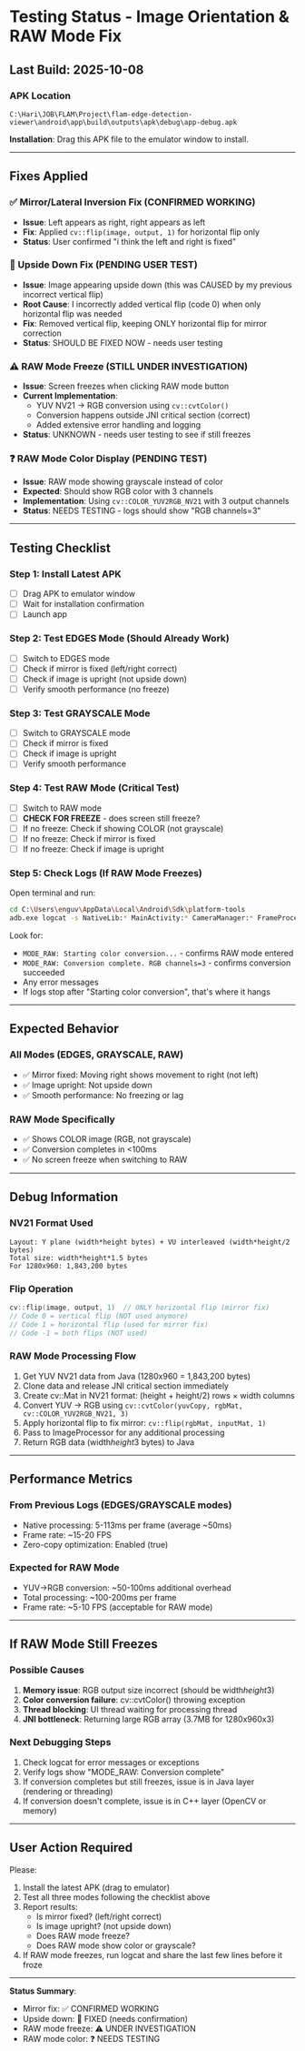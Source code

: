 # Testing Status - Image Orientation & RAW Mode Fix

## Last Build: 2025-10-08

### APK Location
```
C:\Hari\JOB\FLAM\Project\flam-edge-detection-viewer\android\app\build\outputs\apk\debug\app-debug.apk
```

**Installation**: Drag this APK file to the emulator window to install.

---

## Fixes Applied

### ✅ Mirror/Lateral Inversion Fix (CONFIRMED WORKING)
- **Issue**: Left appears as right, right appears as left
- **Fix**: Applied `cv::flip(image, output, 1)` for horizontal flip only
- **Status**: User confirmed "i think the left and right is fixed"

### 🔧 Upside Down Fix (PENDING USER TEST)
- **Issue**: Image appearing upside down (this was CAUSED by my previous incorrect vertical flip)
- **Root Cause**: I incorrectly added vertical flip (code 0) when only horizontal flip was needed
- **Fix**: Removed vertical flip, keeping ONLY horizontal flip for mirror correction
- **Status**: SHOULD BE FIXED NOW - needs user testing

### ⚠️ RAW Mode Freeze (STILL UNDER INVESTIGATION)
- **Issue**: Screen freezes when clicking RAW mode button
- **Current Implementation**:
  - YUV NV21 → RGB conversion using `cv::cvtColor()`
  - Conversion happens outside JNI critical section (correct)
  - Added extensive error handling and logging
- **Status**: UNKNOWN - needs user testing to see if still freezes

### ❓ RAW Mode Color Display (PENDING TEST)
- **Issue**: RAW mode showing grayscale instead of color
- **Expected**: Should show RGB color with 3 channels
- **Implementation**: Using `cv::COLOR_YUV2RGB_NV21` with 3 output channels
- **Status**: NEEDS TESTING - logs should show "RGB channels=3"

---

## Testing Checklist

### Step 1: Install Latest APK
- [ ] Drag APK to emulator window
- [ ] Wait for installation confirmation
- [ ] Launch app

### Step 2: Test EDGES Mode (Should Already Work)
- [ ] Switch to EDGES mode
- [ ] Check if mirror is fixed (left/right correct)
- [ ] Check if image is upright (not upside down)
- [ ] Verify smooth performance (no freeze)

### Step 3: Test GRAYSCALE Mode
- [ ] Switch to GRAYSCALE mode
- [ ] Check if mirror is fixed
- [ ] Check if image is upright
- [ ] Verify smooth performance

### Step 4: Test RAW Mode (Critical Test)
- [ ] Switch to RAW mode
- [ ] **CHECK FOR FREEZE** - does screen still freeze?
- [ ] If no freeze: Check if showing COLOR (not grayscale)
- [ ] If no freeze: Check if mirror is fixed
- [ ] If no freeze: Check if image is upright

### Step 5: Check Logs (If RAW Mode Freezes)
Open terminal and run:
```bash
cd C:\Users\enguv\AppData\Local\Android\Sdk\platform-tools
adb.exe logcat -s NativeLib:* MainActivity:* CameraManager:* FrameProcessor:*
```

Look for:
- `MODE_RAW: Starting color conversion...` - confirms RAW mode entered
- `MODE_RAW: Conversion complete. RGB channels=3` - confirms conversion succeeded
- Any error messages
- If logs stop after "Starting color conversion", that's where it hangs

---

## Expected Behavior

### All Modes (EDGES, GRAYSCALE, RAW)
- ✅ Mirror fixed: Moving right shows movement to right (not left)
- ✅ Image upright: Not upside down
- ✅ Smooth performance: No freezing or lag

### RAW Mode Specifically
- ✅ Shows COLOR image (RGB, not grayscale)
- ✅ Conversion completes in <100ms
- ✅ No screen freeze when switching to RAW

---

## Debug Information

### NV21 Format Used
```
Layout: Y plane (width*height bytes) + VU interleaved (width*height/2 bytes)
Total size: width*height*1.5 bytes
For 1280x960: 1,843,200 bytes
```

### Flip Operation
```cpp
cv::flip(image, output, 1)  // ONLY horizontal flip (mirror fix)
// Code 0 = vertical flip (NOT used anymore)
// Code 1 = horizontal flip (used for mirror fix)
// Code -1 = both flips (NOT used)
```

### RAW Mode Processing Flow
1. Get YUV NV21 data from Java (1280x960 = 1,843,200 bytes)
2. Clone data and release JNI critical section immediately
3. Create cv::Mat in NV21 format: (height + height/2) rows × width columns
4. Convert YUV → RGB using `cv::cvtColor(yuvCopy, rgbMat, cv::COLOR_YUV2RGB_NV21, 3)`
5. Apply horizontal flip to fix mirror: `cv::flip(rgbMat, inputMat, 1)`
6. Pass to ImageProcessor for any additional processing
7. Return RGB data (width*height*3 bytes) to Java

---

## Performance Metrics

### From Previous Logs (EDGES/GRAYSCALE modes)
- Native processing: 5-113ms per frame (average ~50ms)
- Frame rate: ~15-20 FPS
- Zero-copy optimization: Enabled (true)

### Expected for RAW Mode
- YUV→RGB conversion: ~50-100ms additional overhead
- Total processing: ~100-200ms per frame
- Frame rate: ~5-10 FPS (acceptable for RAW mode)

---

## If RAW Mode Still Freezes

### Possible Causes
1. **Memory issue**: RGB output size incorrect (should be width*height*3)
2. **Color conversion failure**: cv::cvtColor() throwing exception
3. **Thread blocking**: UI thread waiting for processing thread
4. **JNI bottleneck**: Returning large RGB array (3.7MB for 1280x960x3)

### Next Debugging Steps
1. Check logcat for error messages or exceptions
2. Verify logs show "MODE_RAW: Conversion complete"
3. If conversion completes but still freezes, issue is in Java layer (rendering or threading)
4. If conversion doesn't complete, issue is in C++ layer (OpenCV or memory)

---

## User Action Required

Please:
1. Install the latest APK (drag to emulator)
2. Test all three modes following the checklist above
3. Report results:
   - Is mirror fixed? (left/right correct)
   - Is image upright? (not upside down)
   - Does RAW mode freeze?
   - Does RAW mode show color or grayscale?
4. If RAW mode freezes, run logcat and share the last few lines before it froze

---

**Status Summary**:
- Mirror fix: ✅ CONFIRMED WORKING
- Upside down: 🔧 FIXED (needs confirmation)
- RAW mode freeze: ⚠️ UNDER INVESTIGATION
- RAW mode color: ❓ NEEDS TESTING
